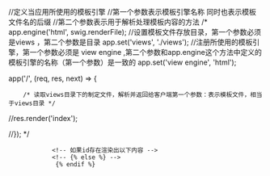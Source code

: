 //定义当应用所使用的模板引擎
//第一个参数表示模板引擎名称 同时也表示模板文件名的后缀
//第二个参数表示用于解析处理模板内容的方法
/* app.engine('html', swig.renderFile);
//设置模板文件存放目录，第一个参数必须是views ，第二个参数是目录
app.set('views', './views');
//注册所使用的模板引擎，第一个参数必须是 view engine ,第二个参数和app.engine这个方法中定义的模板引擎的名称（第一个参数）是一致的
app.set('view engine', 'html');

app('/', (req, res, next) => {


        /* 读取views目录下的制定文件，解析并返回给客户端第一个参数：表示模板文件，相当于views目录 */
//res.render('index');


//}); */
 <!--  {% if userInfo._id %} -->
                <!-- 如果id存在渲染出以下内容 -->
                <!-- {% else %} -->
                 {% endif %}